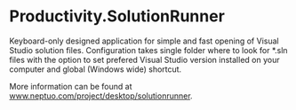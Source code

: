# Productivity.SolutionRunner

Keyboard-only designed application for simple and fast opening of Visual Studio solution files. Configuration takes single folder where to look for *.sln files with the option to set prefered Visual Studio version installed on your computer and global (Windows wide) shortcut.

More information can be found at <a target="_blank" href="http://www.neptuo.com/project/desktop/solutionrunner/">www.neptuo.com/project/desktop/solutionrunner</a>.

